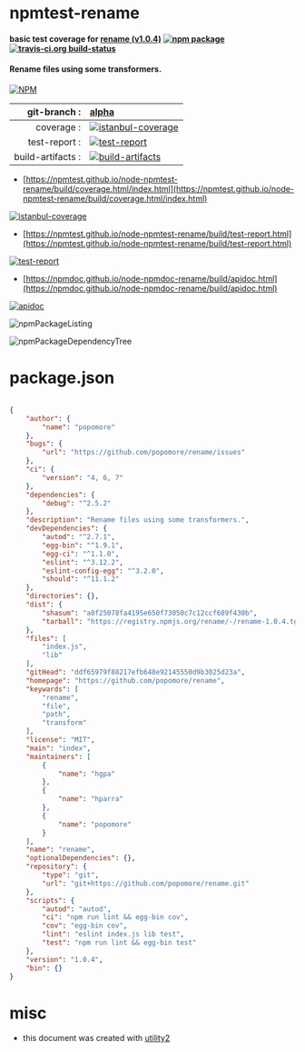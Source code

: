 # npmtest-rename

#### basic test coverage for  [rename (v1.0.4)](https://github.com/popomore/rename)  [![npm package](https://img.shields.io/npm/v/npmtest-rename.svg?style=flat-square)](https://www.npmjs.org/package/npmtest-rename) [![travis-ci.org build-status](https://api.travis-ci.org/npmtest/node-npmtest-rename.svg)](https://travis-ci.org/npmtest/node-npmtest-rename)

#### Rename files using some transformers.

[![NPM](https://nodei.co/npm/rename.png?downloads=true&downloadRank=true&stars=true)](https://www.npmjs.com/package/rename)

| git-branch : | [alpha](https://github.com/npmtest/node-npmtest-rename/tree/alpha)|
|--:|:--|
| coverage : | [![istanbul-coverage](https://npmtest.github.io/node-npmtest-rename/build/coverage.badge.svg)](https://npmtest.github.io/node-npmtest-rename/build/coverage.html/index.html)|
| test-report : | [![test-report](https://npmtest.github.io/node-npmtest-rename/build/test-report.badge.svg)](https://npmtest.github.io/node-npmtest-rename/build/test-report.html)|
| build-artifacts : | [![build-artifacts](https://npmtest.github.io/node-npmtest-rename/glyphicons_144_folder_open.png)](https://github.com/npmtest/node-npmtest-rename/tree/gh-pages/build)|

- [https://npmtest.github.io/node-npmtest-rename/build/coverage.html/index.html](https://npmtest.github.io/node-npmtest-rename/build/coverage.html/index.html)

[![istanbul-coverage](https://npmtest.github.io/node-npmtest-rename/build/screenCapture.buildCi.browser.%252Ftmp%252Fbuild%252Fcoverage.lib.html.png)](https://npmtest.github.io/node-npmtest-rename/build/coverage.html/index.html)

- [https://npmtest.github.io/node-npmtest-rename/build/test-report.html](https://npmtest.github.io/node-npmtest-rename/build/test-report.html)

[![test-report](https://npmtest.github.io/node-npmtest-rename/build/screenCapture.buildCi.browser.%252Ftmp%252Fbuild%252Ftest-report.html.png)](https://npmtest.github.io/node-npmtest-rename/build/test-report.html)

- [https://npmdoc.github.io/node-npmdoc-rename/build/apidoc.html](https://npmdoc.github.io/node-npmdoc-rename/build/apidoc.html)

[![apidoc](https://npmdoc.github.io/node-npmdoc-rename/build/screenCapture.buildCi.browser.%252Ftmp%252Fbuild%252Fapidoc.html.png)](https://npmdoc.github.io/node-npmdoc-rename/build/apidoc.html)

![npmPackageListing](https://npmtest.github.io/node-npmtest-rename/build/screenCapture.npmPackageListing.svg)

![npmPackageDependencyTree](https://npmtest.github.io/node-npmtest-rename/build/screenCapture.npmPackageDependencyTree.svg)



# package.json

```json

{
    "author": {
        "name": "popomore"
    },
    "bugs": {
        "url": "https://github.com/popomore/rename/issues"
    },
    "ci": {
        "version": "4, 6, 7"
    },
    "dependencies": {
        "debug": "^2.5.2"
    },
    "description": "Rename files using some transformers.",
    "devDependencies": {
        "autod": "^2.7.1",
        "egg-bin": "^1.9.1",
        "egg-ci": "^1.1.0",
        "eslint": "^3.12.2",
        "eslint-config-egg": "^3.2.0",
        "should": "^11.1.2"
    },
    "directories": {},
    "dist": {
        "shasum": "a0f25078fa4195e650f73050c7c12ccf689f430b",
        "tarball": "https://registry.npmjs.org/rename/-/rename-1.0.4.tgz"
    },
    "files": [
        "index.js",
        "lib"
    ],
    "gitHead": "ddf65979f88217efb648e92145550d9b3025d23a",
    "homepage": "https://github.com/popomore/rename",
    "keywards": [
        "rename",
        "file",
        "path",
        "transform"
    ],
    "license": "MIT",
    "main": "index",
    "maintainers": [
        {
            "name": "hgpa"
        },
        {
            "name": "hparra"
        },
        {
            "name": "popomore"
        }
    ],
    "name": "rename",
    "optionalDependencies": {},
    "repository": {
        "type": "git",
        "url": "git+https://github.com/popomore/rename.git"
    },
    "scripts": {
        "autod": "autod",
        "ci": "npm run lint && egg-bin cov",
        "cov": "egg-bin cov",
        "lint": "eslint index.js lib test",
        "test": "npm run lint && egg-bin test"
    },
    "version": "1.0.4",
    "bin": {}
}
```



# misc
- this document was created with [utility2](https://github.com/kaizhu256/node-utility2)

